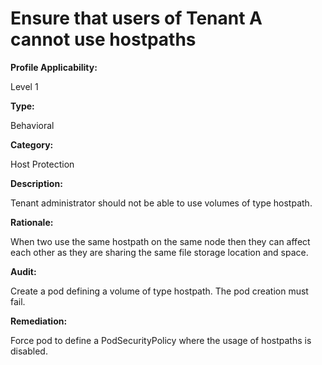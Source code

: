 # Ensure that users of Tenant A cannot use hostpaths

**Profile Applicability:**

Level 1

**Type:**

Behavioral

**Category:**

Host Protection

**Description:**

Tenant administrator should not be able to use volumes of type hostpath. 

**Rationale:**

When two use the same hostpath on the same node then they can affect each other as they are sharing the same file storage location and space.

**Audit:**

Create a pod defining a volume of type hostpath. The pod creation must fail.

**Remediation:**

Force pod to define a PodSecurityPolicy where the usage of hostpaths is disabled.
